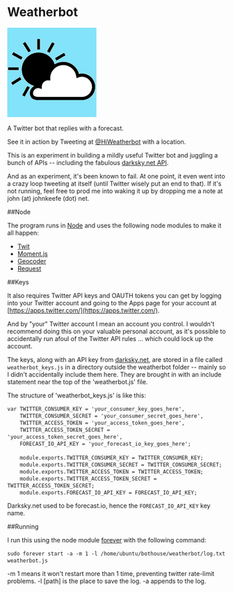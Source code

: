 # Weatherbot

![HiWeatherbot](images/hiweatherbot.png)

A Twitter bot that replies with a forecast.

See it in action by Tweeting at [@HiWeatherbot](http://twitter.com/HiWeatherbot) with a location.

This is an experiment in building a mildly useful Twitter bot and juggling a bunch of APIs -- including the fabulous [darksky.net API](https://darksky.net/dev/).

And as an experiment, it's been known to fail. At one point, it even went into a crazy loop tweeting at itself (until Twitter wisely put an end to that). If it's not running, feel free to prod me into waking it up by dropping me a note at john (at) johnkeefe (dot) net.

##Node

The program runs in [Node](http://nodejs.org/) and uses the following node modules to make it all happen:

- [Twit](https://github.com/ttezel/twit)
- [Moment.js](http://momentjs.com/)
- [Geocoder](https://www.npmjs.com/package/node-geocoder)
- [Request](https://www.npmjs.com/package/request)

##Keys

It also requires Twitter API keys and OAUTH tokens you can get by logging into your Twitter account and going to the Apps page for your account at [https://apps.twitter.com/](https://apps.twitter.com/).

And by "your" Twitter account I mean an account you control. I wouldn't recommend doing this on your valuable personal account, as it's possible to accidentally run afoul of the Twitter API rules ... which could lock up the account.

The keys, along with an API key from [darksky.net](https://darksky.net/dev/), are stored in a file called `weatherbot_keys.js` in a directory outside the weatherbot folder -- mainly so I didn't accidentally include them here. They are brought in with an include statement near the top of the 'weatherbot.js' file. 

The structure of 'weatherbot_keys.js' is like this:

	var TWITTER_CONSUMER_KEY = 'your_consumer_key_goes_here',
		TWITTER_CONSUMER_SECRET = 'your_consumer_secret_goes_here',
		TWITTER_ACCESS_TOKEN = 'your_access_token_goes_here',
		TWITTER_ACCESS_TOKEN_SECRET = 'your_access_token_secret_goes_here',
		FORECAST_IO_API_KEY = 'your_forecast_io_key_goes_here';
	
		module.exports.TWITTER_CONSUMER_KEY = TWITTER_CONSUMER_KEY;
		module.exports.TWITTER_CONSUMER_SECRET = TWITTER_CONSUMER_SECRET;
		module.exports.TWITTER_ACCESS_TOKEN = TWITTER_ACCESS_TOKEN;
		module.exports.TWITTER_ACCESS_TOKEN_SECRET = TWITTER_ACCESS_TOKEN_SECRET;
		module.exports.FORECAST_IO_API_KEY = FORECAST_IO_API_KEY;

Darksky.net used to be forecast.io, hence the `FORECAST_IO_API_KEY` key name.

##Running

I run this using the node module [forever](https://www.npmjs.com/package/forever) with the following command: 

	sudo forever start -a -m 1 -l /home/ubuntu/bothouse/weatherbot/log.txt weatherbot.js
	
-m 1 means it won't restart more than 1 time, preventing twitter rate-limit problems. 
-l [path] is the place to save the log.
-a appends to the log.





